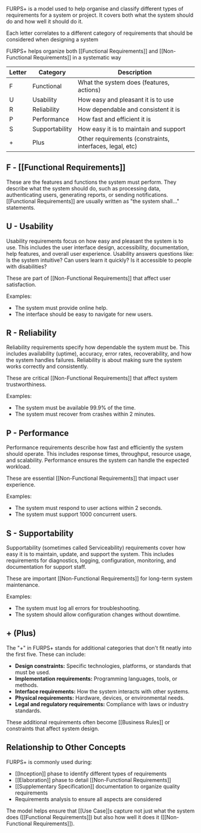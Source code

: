 FURPS+ is a model used to help organise and classify different types of requirements for a system or project. It covers both what the system should do and how well it should do it.

Each letter correlates to a different category of requirements that should be considered when designing a system

FURPS+ helps organize both [[Functional Requirements]] and [[Non-Functional Requirements]] in a systematic way

| Letter | Category       | Description                                              |
| ------ | -------------- | -------------------------------------------------------- |
| F      | Functional     | What the system does (features, actions)                 |
| U      | Usability      | How easy and pleasant it is to use                       |
| R      | Reliability    | How dependable and consistent it is                      |
| P      | Performance    | How fast and efficient it is                             |
| S      | Supportability | How easy it is to maintain and support                   |
| +      | Plus           | Other requirements (constraints, interfaces, legal, etc) |

## F - [[Functional Requirements]]

These are the features and functions the system must perform. They describe what the system should do, such as processing data, authenticating users, generating reports, or sending notifications. [[Functional Requirements]] are usually written as "the system shall…" statements.

## U - Usability

Usability requirements focus on how easy and pleasant the system is to use. This includes the user interface design, accessibility, documentation, help features, and overall user experience. Usability answers questions like: Is the system intuitive? Can users learn it quickly? Is it accessible to people with disabilities?

These are part of [[Non-Functional Requirements]] that affect user satisfaction.

Examples:

- The system must provide online help.
- The interface should be easy to navigate for new users.

## R - Reliability

Reliability requirements specify how dependable the system must be. This includes availability (uptime), accuracy, error rates, recoverability, and how the system handles failures. Reliability is about making sure the system works correctly and consistently.

These are critical [[Non-Functional Requirements]] that affect system trustworthiness.

Examples:

- The system must be available 99.9% of the time.
- The system must recover from crashes within 2 minutes.

## P - Performance

Performance requirements describe how fast and efficiently the system should operate. This includes response times, throughput, resource usage, and scalability. Performance ensures the system can handle the expected workload.

These are essential [[Non-Functional Requirements]] that impact user experience.

Examples:

- The system must respond to user actions within 2 seconds.
- The system must support 1000 concurrent users.

## S - Supportability

Supportability (sometimes called Serviceability) requirements cover how easy it is to maintain, update, and support the system. This includes requirements for diagnostics, logging, configuration, monitoring, and documentation for support staff.

These are important [[Non-Functional Requirements]] for long-term system maintenance.

Examples:

- The system must log all errors for troubleshooting.
- The system should allow configuration changes without downtime.

## + (Plus)

The "+" in FURPS+ stands for additional categories that don't fit neatly into the first five. These can include:

- **Design constraints:** Specific technologies, platforms, or standards that must be used.
- **Implementation requirements:** Programming languages, tools, or methods.
- **Interface requirements:** How the system interacts with other systems.
- **Physical requirements:** Hardware, devices, or environmental needs.
- **Legal and regulatory requirements:** Compliance with laws or industry standards.

These additional requirements often become [[Business Rules]] or constraints that affect system design.

## Relationship to Other Concepts

FURPS+ is commonly used during:
- [[Inception]] phase to identify different types of requirements
- [[Elaboration]] phase to detail [[Non-Functional Requirements]]
- [[Supplementary Specification]] documentation to organize quality requirements
- Requirements analysis to ensure all aspects are considered

The model helps ensure that [[Use Case]]s capture not just what the system does ([[Functional Requirements]]) but also how well it does it ([[Non-Functional Requirements]]).
